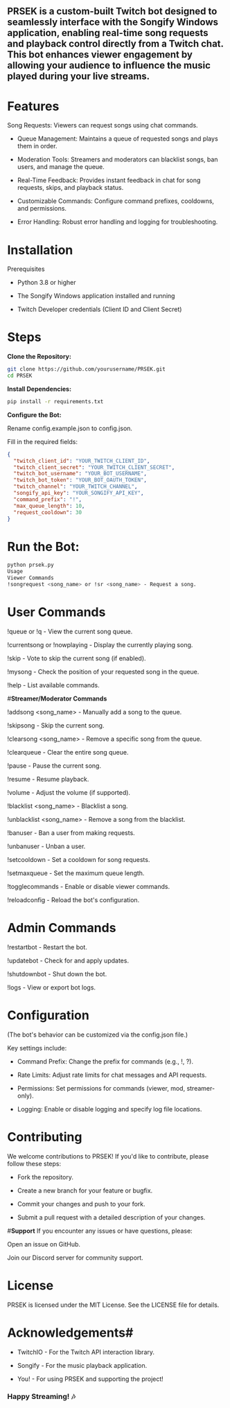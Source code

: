 ## **PRSEK is a custom-built Twitch bot designed to seamlessly interface with the Songify Windows application, enabling real-time song requests and playback control directly from a Twitch chat. This bot enhances viewer engagement by allowing your audience to influence the music played during your live streams.**

# **Features**
Song Requests: Viewers can request songs using chat commands.

- Queue Management: Maintains a queue of requested songs and plays them in order.

- Moderation Tools: Streamers and moderators can blacklist songs, ban users, and manage the queue.

- Real-Time Feedback: Provides instant feedback in chat for song requests, skips, and playback status.

- Customizable Commands: Configure command prefixes, cooldowns, and permissions.

- Error Handling: Robust error handling and logging for troubleshooting.

# **Installation**

Prerequisites

- Python 3.8 or higher

- The Songify Windows application installed and running

- Twitch Developer credentials (Client ID and Client Secret)

# **Steps**

**Clone the Repository:**

```bash
git clone https://github.com/yourusername/PRSEK.git
cd PRSEK
```

**Install Dependencies:**

```bash
pip install -r requirements.txt
```

**Configure the Bot:**

Rename config.example.json to config.json.

Fill in the required fields:

```json
{
  "twitch_client_id": "YOUR_TWITCH_CLIENT_ID",
  "twitch_client_secret": "YOUR_TWITCH_CLIENT_SECRET",
  "twitch_bot_username": "YOUR_BOT_USERNAME",
  "twitch_bot_token": "YOUR_BOT_OAUTH_TOKEN",
  "twitch_channel": "YOUR_TWITCH_CHANNEL",
  "songify_api_key": "YOUR_SONGIFY_API_KEY",
  "command_prefix": "!",
  "max_queue_length": 10,
  "request_cooldown": 30
}
```

# **Run the Bot:**

```bash
python prsek.py
Usage
Viewer Commands
!songrequest <song_name> or !sr <song_name> - Request a song.
```
# **User Commands**

!queue or !q - View the current song queue.

!currentsong or !nowplaying - Display the currently playing song.

!skip - Vote to skip the current song (if enabled).

!mysong - Check the position of your requested song in the queue.

!help - List available commands.

#**Streamer/Moderator Commands**

!addsong <song_name> - Manually add a song to the queue.

!skipsong - Skip the current song.

!clearsong <song_name> - Remove a specific song from the queue.

!clearqueue - Clear the entire song queue.

!pause - Pause the current song.

!resume - Resume playback.

!volume <level> - Adjust the volume (if supported).

!blacklist <song_name> - Blacklist a song.

!unblacklist <song_name> - Remove a song from the blacklist.

!banuser <username> - Ban a user from making requests.

!unbanuser <username> - Unban a user.

!setcooldown <seconds> - Set a cooldown for song requests.

!setmaxqueue <number> - Set the maximum queue length.

!togglecommands - Enable or disable viewer commands.

!reloadconfig - Reload the bot's configuration.

# **Admin Commands**

!restartbot - Restart the bot.

!updatebot - Check for and apply updates.

!shutdownbot - Shut down the bot.

!logs - View or export bot logs.

# **Configuration**

(The bot's behavior can be customized via the config.json file.) 

Key settings include:

- Command Prefix: Change the prefix for commands (e.g., !, ?).

- Rate Limits: Adjust rate limits for chat messages and API requests.

- Permissions: Set permissions for commands (viewer, mod, streamer-only).

- Logging: Enable or disable logging and specify log file locations.

# **Contributing**

We welcome contributions to PRSEK! If you'd like to contribute, please follow these steps:

- Fork the repository.

- Create a new branch for your feature or bugfix.

- Commit your changes and push to your fork.

- Submit a pull request with a detailed description of your changes.

#**Support**
If you encounter any issues or have questions, please:

Open an issue on GitHub.

Join our Discord server for community support.

# License
PRSEK is licensed under the MIT License. See the LICENSE file for details.

# Acknowledgements#

- TwitchIO - For the Twitch API interaction library.

- Songify - For the music playback application.

- You! - For using PRSEK and supporting the project!

### Happy Streaming! 🎶

